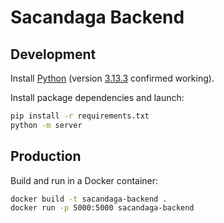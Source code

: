 # Sacandaga Backend

## Development

Install [Python](https://www.python.org) (version [3.13.3](https://www.python.org/downloads/release/python-3133) confirmed working).

Install package dependencies and launch:

```bash
pip install -r requirements.txt
python -m server
```

## Production

Build and run in a Docker container:

```bash
docker build -t sacandaga-backend .
docker run -p 5000:5000 sacandaga-backend
```
